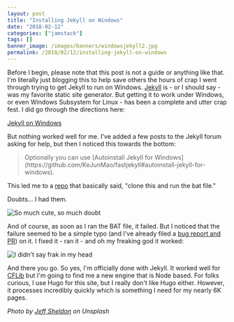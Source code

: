 ```yaml
---
layout: post
title: "Installing Jekyll on Windows"
date: "2018-02-12"
categories: ["jamstack"]
tags: []
banner_image: /images/banners/windowsjekyll2.jpg
permalink: /2018/02/12/installing-jekyll-on-windows
---
```


Before I begin, please note that this post is not a guide or anything like that. I'm literally just blogging this to help save others the hours of crap I went through trying to get Jekyll to run on Windows. [Jekyll](https://jekyllrb.com/) is - or I should say - was my favorite static site generator. But getting it to work under Windows, or even Windows Subsystem for Linux - has been a complete and utter crap fest. I did go through the directions here:

[Jekyll on Windows](https://jekyllrb.com/docs/windows/)

But nothing worked well for me. I've added a few posts to the Jekyll forum asking for help, but then I noticed this towards the bottom:

<blockquote>
Optionally you can use [Autoinstall Jekyll for Windows](https://github.com/KeJunMao/fastjekyll#autoinstall-jekyll-for-windows).
</blockquote>

This led me to a [repo](https://github.com/KeJunMao/fastjekyll) that basically said, "clone this and run the bat file." 

Doubts... I had them.

![So much cute, so much doubt](https://static.raymondcamden.com/images/2018/2/doubt.jpg)

And of course, as soon as I ran the BAT file, it failed. But I noticed that the failure seemed to be a simple typo (and I've already filed a [bug report and PR](https://github.com/KeJunMao/fastjekyll/issues/2)) on it. I fixed it - ran it - and oh my freaking god it worked:

<img src="https://static.raymondcamden.com/images/2018/2/jekyllfrak.jpg" title="I didn't say frak in my head" class="imgborder">

And there you go. So yes, I'm officially done with Jekyll. It worked well for [CFLib](https://cflib.org/) but I'm going to find me a new engine that is Node based. For folks curious, I use Hugo for this site, but I really don't like Hugo either. However, it processes incredibly quickly which is something I need for my nearly 6K pages.

<i>Photo by <a href="https://unsplash.com/photos/uWwN03Mg4Wg?utm_source=unsplash&utm_medium=referral&utm_content=creditCopyText">Jeff Sheldon</a> on Unsplash</i>